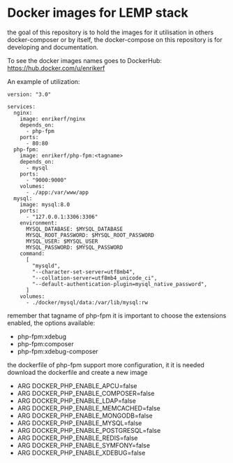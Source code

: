 # Docker images for LEMP stack

the goal of this repository is to hold the images for it utilisation in others docker-composer or by itself, the docker-compose on this repository is for developing and documentation.

To see the docker images names goes to DockerHub: https://hub.docker.com/u/enrikerf

An example of utilization:

```
version: "3.0"

services:
  nginx:
    image: enrikerf/nginx
    depends_on:
      - php-fpm
    ports:
      - 80:80
  php-fpm:
    image: enrikerf/php-fpm:<tagname>
    depends_on:
      - mysql
    ports:
      - "9000:9000"
    volumes:
      - ./app:/var/www/app
  mysql:
    image: mysql:8.0
    ports:
      - "127.0.0.1:3306:3306"
    environment:
      MYSQL_DATABASE: $MYSQL_DATABASE
      MYSQL_ROOT_PASSWORD: $MYSQL_ROOT_PASSWORD
      MYSQL_USER: $MYSQL_USER
      MYSQL_PASSWORD: $MYSQL_PASSWORD
    command:
      [
        "mysqld",
        "--character-set-server=utf8mb4",
        "--collation-server=utf8mb4_unicode_ci",
        "--default-authentication-plugin=mysql_native_password",
      ]
    volumes:
      - ./docker/mysql/data:/var/lib/mysql:rw
```

remember that tagname of php-fpm it is important to choose the extensions enabled, the options available:
*   php-fpm:xdebug
*   php-fpm:composer
*   php-fpm:xdebug-composer

the dockerfile of php-fpm support more configuration, it it is needed download the dockerfile and create a new image
* ARG DOCKER_PHP_ENABLE_APCU=false
* ARG DOCKER_PHP_ENABLE_COMPOSER=false
* ARG DOCKER_PHP_ENABLE_LDAP=false
* ARG DOCKER_PHP_ENABLE_MEMCACHED=false
* ARG DOCKER_PHP_ENABLE_MONGODB=false
* ARG DOCKER_PHP_ENABLE_MYSQL=false
* ARG DOCKER_PHP_ENABLE_POSTGRESQL=false
* ARG DOCKER_PHP_ENABLE_REDIS=false
* ARG DOCKER_PHP_ENABLE_SYMFONY=false
* ARG DOCKER_PHP_ENABLE_XDEBUG=false

